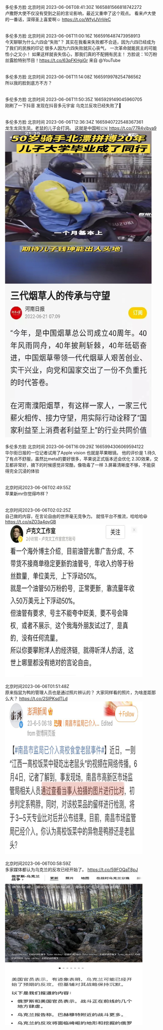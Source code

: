 多伦多方脸 北京时间 2023-06-06T08:41:30Z 1665881566818742272<br>卢撒野大使不仅没有受到之前的言论影响，最近又重申了这个观点。
看来卢大使的一番话，深得圣上喜爱啊☺️ https://t.co/WfylJVnVeC<br><br><br>多伦多方脸 北京时间 2023-06-06T11:00:16Z 1665916487473958913<br>今天聊聊为什么六四会“失败”？
其实在我看来失败都不合适，因为六四已经成为了我们的民族的印记
很多人因为六四失败就灰心丧气，
一次革命就能民主的可能性小之又小！
如果这样就丧失信心，那我们真的不配拥有民主！
方脸说：10万粉丝露脸特别节目！https://t.co/63pFKHgiGr 来自 @YouTube<br><br><br>多伦多方脸 北京时间 2023-06-06T11:14:08Z 1665919978254786562<br>所以我的脸到底方不方？<br><br><br>多伦多方脸 北京时间 2023-06-06T11:50:35Z 1665929149045960705<br>刚刷了一下抖音
发现在抖音多元宇宙
乌克兰反攻已经失败了🥶<br><br><br>多伦多方脸 北京时间 2023-06-06T12:36:34Z 1665940722548367361<br>龙生龙凤生凤，老鼠的儿子会打洞。
这就是中国啦🇨🇳 https://t.co/77R4vjbya9<br><img src='/temp/image/2023/t-Month-6/1665940722548367361_0.jpg' width='480' height='500'><img src='/temp/image/2023/t-Month-6/1665940722548367361_1.jpg' width='480' height='500'><br><br>多伦多方脸 北京时间 2023-06-06T16:09:29Z 1665994306069594122<br>华尔街日报的一位记者试用了Apple vision 也就是苹果眼镜。
他的评价是
1.待久了有点不舒服，虽然比meta的要好很多，苹果说正式版本还会优化
2.3D效果，交互都非常好，摘下的时候感觉非常酷，像吸毒了一样
3.屏幕清晰度不够，不能获得完全沉浸的体验<br><br><br>北京时间2023-06-06T02:49:55Z<br>苹果新mr你觉得咋样？<br><br><br>北京时间2023-06-06T02:02:25Z<br>自己做的内容，在言论自由的世界毫无竞争力。
就怪平台不推流，哈哈哈😆 https://t.co/qZO3a4qyGB<br><img src='/temp/image/2023/t-Month-6/1665781132061753344_0.jpg' width='450' height='500'><br><br>北京时间2023-06-06T01:51:48Z<br>原来指鼠为鸭的管理人员也是通过照片辨认的？
大家同样看的照片，为啥差距那么大？ https://t.co/2SIPKsdTLd<br><img src='/temp/image/2023/t-Month-6/1665778461590560769_0.jpg' width='450' height='500'><br><br>北京时间2023-06-06T00:58:59Z<br>多家媒体都认为乌克兰的反攻已经开始了。 https://t.co/59FOQaT8pJ<br><img src='/temp/image/2023/t-Month-6/1665765168008265729_0.jpg' width='450' height='500'><br><br>